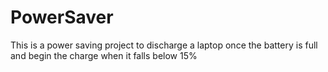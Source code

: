 # PowerSaver
This is a power saving project to discharge a laptop once the battery is full and begin the charge when it falls below 15%

